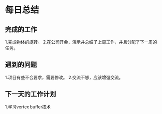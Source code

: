 # 每日总结 #
## 完成的工作 ##
1.完成物体的旋转。
2.在公司开会，演示并总结了上周工作，并且分配了下一周的任务。
## 遇到的问题 ##
1.项目有些不合要求，需要修改。
2.交流不够，应该增强交流。
## 下一天的工作计划 ##
1.学习vertex buffer技术